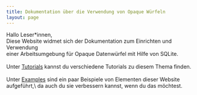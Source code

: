 ```yaml
---
title: Dokumentation über die Verwendung von Opaque Würfeln
layout: page
---
```

Hallo Leser\*innen,\
Diese Website widmet sich der Dokumentation zum Einrichten und Verwendung\
einer Arbeitsumgebung für Opaque Datenwürfel mit Hilfe von SQLite.\
\
Unter [Tutorials](https://ecksteind.github.io/docs/) kannst du verschiedene Tutorials zu diesem Thema finden.\
\
Unter [Examples](https://ecksteind.github.io/examples/) sind ein paar Beispiele von Elementen dieser Website aufgeführt,\ 
da auch du sie verbessern kannst, wenn du das möchtest.